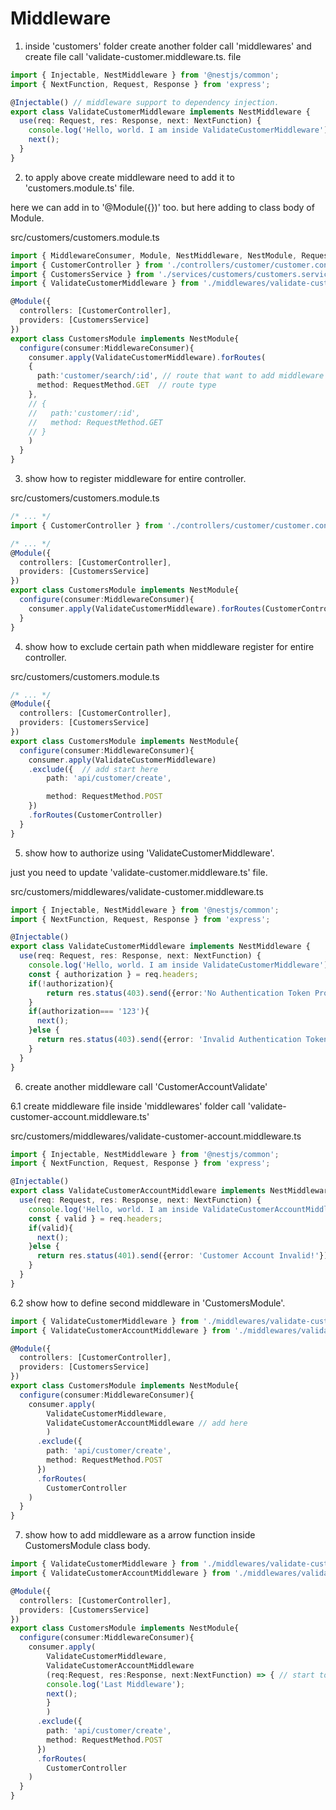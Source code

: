 # Middleware

1. inside 'customers' folder create another folder call 'middlewares' and create file call 'validate-customer.middleware.ts. file         

```ts
import { Injectable, NestMiddleware } from '@nestjs/common';
import { NextFunction, Request, Response } from 'express';

@Injectable() // middleware support to dependency injection.
export class ValidateCustomerMiddleware implements NestMiddleware {
  use(req: Request, res: Response, next: NextFunction) {
    console.log('Hello, world. I am inside ValidateCustomerMiddleware');
    next();
  }
}
```

2. to apply above create middleware need to add it to 'customers.module.ts' file.     

here we can add in to '@Module({})' too. but here adding to class body of Module.   

src/customers/customers.module.ts
```ts
import { MiddlewareConsumer, Module, NestMiddleware, NestModule, RequestMethod } from '@nestjs/common';
import { CustomerController } from './controllers/customer/customer.controller';
import { CustomersService } from './services/customers/customers.service';
import { ValidateCustomerMiddleware } from './middlewares/validate-customer.middleware';

@Module({
  controllers: [CustomerController],
  providers: [CustomersService]
})
export class CustomersModule implements NestModule{
  configure(consumer:MiddlewareConsumer){
    consumer.apply(ValidateCustomerMiddleware).forRoutes(
    {
      path:'customer/search/:id', // route that want to add middleware
      method: RequestMethod.GET  // route type
    },
    // {
    //   path:'customer/:id',
    //   method: RequestMethod.GET
    // }
    )
  }
}
```

3. show how to register middleware for entire controller.     

src/customers/customers.module.ts
```ts
/* ... */
import { CustomerController } from './controllers/customer/customer.controller';

/* ... */
@Module({
  controllers: [CustomerController],
  providers: [CustomersService]
})
export class CustomersModule implements NestModule{
  configure(consumer:MiddlewareConsumer){
    consumer.apply(ValidateCustomerMiddleware).forRoutes(CustomerController) // update here
  }
}
```

4. show how to exclude certain path when middleware register for entire controller.

src/customers/customers.module.ts
```ts
/* ... */
@Module({
  controllers: [CustomerController],
  providers: [CustomersService]
})
export class CustomersModule implements NestModule{
  configure(consumer:MiddlewareConsumer){
    consumer.apply(ValidateCustomerMiddleware)
    .exclude({  // add start here
        path: 'api/customer/create',

        method: RequestMethod.POST
    })
    .forRoutes(CustomerController) 
  }
}
```

5. show how to authorize using 'ValidateCustomerMiddleware'.  

just you need to update 'validate-customer.middleware.ts' file.

src/customers/middlewares/validate-customer.middleware.ts
```ts
import { Injectable, NestMiddleware } from '@nestjs/common';
import { NextFunction, Request, Response } from 'express';

@Injectable()
export class ValidateCustomerMiddleware implements NestMiddleware {
  use(req: Request, res: Response, next: NextFunction) {
    console.log('Hello, world. I am inside ValidateCustomerMiddleware');
    const { authorization } = req.headers;
    if(!authorization){
        return res.status(403).send({error:'No Authentication Token Provided'});
    }
    if(authorization=== '123'){
      next();
    }else {
      return res.status(403).send({error: 'Invalid Authentication Token Provided.'})
    }
  }
}
```

6. create another middleware call 'CustomerAccountValidate'   

6.1 create middleware file inside 'middlewares' folder call 'validate-customer-account.middleware.ts'   


src/customers/middlewares/validate-customer-account.middleware.ts
```ts
import { Injectable, NestMiddleware } from '@nestjs/common';
import { NextFunction, Request, Response } from 'express';

@Injectable() 
export class ValidateCustomerAccountMiddleware implements NestMiddleware {
  use(req: Request, res: Response, next: NextFunction) {
    console.log('Hello, world. I am inside ValidateCustomerAccountMiddleware');
    const { valid } = req.headers;
    if(valid){
      next();
    }else {
      return res.status(401).send({error: 'Customer Account Invalid!'})
    }
  }
}
```

6.2 show how to define second middleware in 'CustomersModule'.   

```ts
import { ValidateCustomerMiddleware } from './middlewares/validate-customer.middleware';
import { ValidateCustomerAccountMiddleware } from './middlewares/validate-customer-account.middleware';

@Module({
  controllers: [CustomerController],
  providers: [CustomersService]
})
export class CustomersModule implements NestModule{
  configure(consumer:MiddlewareConsumer){
    consumer.apply(
        ValidateCustomerMiddleware,
        ValidateCustomerAccountMiddleware // add here
        )
      .exclude({
        path: 'api/customer/create',
        method: RequestMethod.POST
      })
      .forRoutes(
        CustomerController
    )
  }
}
```

7. show how to add middleware as a arrow function inside CustomersModule class body.   

```ts
import { ValidateCustomerMiddleware } from './middlewares/validate-customer.middleware';
import { ValidateCustomerAccountMiddleware } from './middlewares/validate-customer-account.middleware';

@Module({
  controllers: [CustomerController],
  providers: [CustomersService]
})
export class CustomersModule implements NestModule{
  configure(consumer:MiddlewareConsumer){
    consumer.apply(
        ValidateCustomerMiddleware,
        ValidateCustomerAccountMiddleware 
        (req:Request, res:Response, next:NextFunction) => { // start to add from here.
        console.log('Last Middleware');
        next();
        }
        )
      .exclude({
        path: 'api/customer/create',
        method: RequestMethod.POST
      })
      .forRoutes(
        CustomerController
    )
  }
}
```


